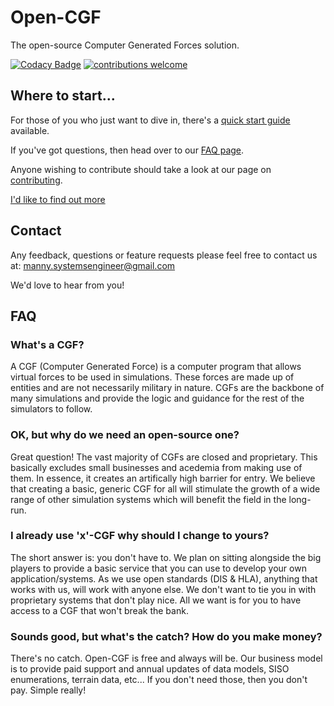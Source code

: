 # Open-CGF
The open-source Computer Generated Forces solution.

[![Codacy Badge](https://api.codacy.com/project/badge/Grade/3c7864b24d9e4c34af94d263f17cb66c)](https://www.codacy.com/app/manny.systemsengineer/Open-CGF?utm_source=github.com&amp;utm_medium=referral&amp;utm_content=Manny-SystemsEngineer/Open-CGF&amp;utm_campaign=Badge_Grade) [![contributions welcome](https://img.shields.io/badge/contributions-welcome-brightgreen.svg?style=flat)](https://github.com/dwyl/esta/issues) 

## Where to start...
For those of you who just want to dive in, there's a [quick start guide](https://github.com/Manny-SystemsEngineer/Open-CGF/wiki/User-Guide#quick-start) available.

If you've got questions, then head over to our [FAQ page](https://github.com/Manny-SystemsEngineer/Open-CGF/wiki/FAQ).

Anyone wishing to contribute should take a look at our page on [contributing](https://github.com/Manny-SystemsEngineer/Open-CGF/wiki/Contribute).

[I'd like to find out more](http://eepurl.com/c9Ck9D)


## Contact
Any feedback, questions or feature requests please feel free to contact us at: manny.systemsengineer@gmail.com

We'd love to hear from you!


## FAQ
### What's a CGF?
A CGF (Computer Generated Force) is a computer program that allows virtual forces to be used in simulations. These forces are made up of entities and are not necessarily military in nature. CGFs are the backbone of many simulations and provide the logic and guidance for the rest of the simulators to follow.

### OK, but why do we need an open-source one?
Great question! The vast majority of CGFs are closed and proprietary. This basically excludes small businesses and acedemia from making use of them. In essence, it creates an artifically high barrier for entry. We believe that creating a basic, generic CGF for all will stimulate the growth of a wide range of other simulation systems which will benefit the field in the long-run.

### I already use 'x'-CGF why should I change to yours?
The short answer is: you don't have to. We plan on sitting alongside the big players to provide a basic service that you can use to develop your own application/systems. As we use open standards (DIS & HLA), anything that works with us, will work with anyone else. We don't want to tie you in with proprietary systems that don't play nice. All we want is for you to have access to a CGF that won't break the bank.

### Sounds good, but what's the catch? How do you make money?
There's no catch. Open-CGF is free and always will be. Our business model is to provide paid support and annual updates of data models, SISO enumerations, terrain data, etc... If you don't need those, then you don't pay. Simple really!
